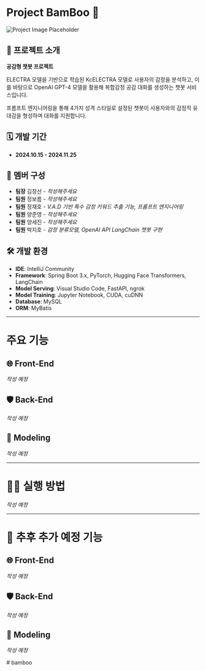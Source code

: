 # Project BamBoo 🌱
![Project Image Placeholder](프로젝트_사진_경로)

## 📖 프로젝트 소개
**공감형 챗봇 프로젝트**

ELECTRA 모델을 기반으로 학습된 KcELECTRA 모델로 사용자의 감정을 분석하고, 이를 바탕으로 OpenAI GPT-4 모델을 활용해 복합감정 공감 대화를 생성하는 챗봇 서비스입니다.

프롬프트 엔지니어링을 통해 4가지 성격 스타일로 설정된 챗봇이 사용자와의 감정적 유대감을 형성하며 대화를 지원합니다.

## 🗓 개발 기간
- **2024.10.15 - 2024.11.25**

## 👥 멤버 구성
- **팀장** 김창선 - *작성해주세요*
- **팀원** 정보름 - *작성해주세요*
- **팀원** 정재호 - *V.A.D 기반 특수 감정 키워드 추출 기능, 프롬프트 엔지니어링*
- **팀원** 양준영 - *작성해주세요*
- **팀원** 양세진 - *작성해주세요*
- **팀원** 박지호 - *감정 분류모델, OpenAI API LangChain 챗봇 구현*

## 🛠 개발 환경
- **IDE**: IntelliJ Community
- **Framework**: Spring Boot 3.x, PyTorch, Hugging Face Transformers, LangChain
- **Model Serving**: Visual Studio Code, FastAPI, ngrok
- **Model Training**: Jupyter Notebook, CUDA, cuDNN
- **Database**: MySQL
- **ORM**: MyBatis

---

# 주요 기능

## 🌐 Front-End
*작성 예정*

## 🛡 Back-End
*작성 예정*

## 🧠 Modeling
*작성 예정*

---

# 🏃‍♂️ 실행 방법
*작성 예정*

---

# 🚀 추후 추가 예정 기능

## 🌐 Front-End
*작성 예정*

## 🛡 Back-End
*작성 예정*

## 🧠 Modeling
*작성 예정*



#   b a m b o o  
 
